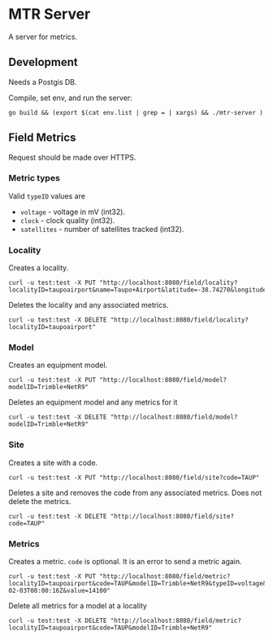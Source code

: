 # MTR Server

A server for metrics.

## Development

Needs a Postgis DB.

Compile, set env, and run the server:

```
go build && (export $(cat env.list | grep = | xargs) && ./mtr-server )
```

## Field Metrics

Request should be made over HTTPS.

### Metric types

Valid `typeID` values are 

* `voltage` - voltage in mV (int32).
* `clock` - clock quality (int32).
* `satellites` - number of satellites tracked (int32).


### Locality 

Creates a locality.

```
curl -u test:test -X PUT "http://localhost:8080/field/locality?localityID=taupoairport&name=Taupo+Airport&latitude=-38.74270&longitude=176.08100"
```

Deletes the locality and any associated metrics.

```
curl -u test:test -X DELETE "http://localhost:8080/field/locality?localityID=taupoairport"
```

### Model

Creates an equipment model.

```
curl -u test:test -X PUT "http://localhost:8080/field/model?modelID=Trimble+NetR9"
```

Deletes an equipment model and any metrics for it

```
curl -u test:test -X DELETE "http://localhost:8080/field/model?modelID=Trimble+NetR9"
```

### Site

Creates a site with a code. 

```
curl -u test:test -X PUT "http://localhost:8080/field/site?code=TAUP"
```

Deletes a site and removes the code from any associated metrics.  Does not delete the metrics.

```
curl -u test:test -X DELETE "http://localhost:8080/field/site?code=TAUP"
```

### Metrics

Creates a metric.  `code` is optional.  It is an error to send a metric again.

```
curl -u test:test -X PUT "http://localhost:8080/field/metric?localityID=taupoairport&code=TAUP&modelID=Trimble+NetR9&typeID=voltage&time=2016-02-03T08:00:16Z&value=14100"
```

Delete all metrics for a model at a locality

```
curl -u test:test -X DELETE "http://localhost:8080/field/metric?localityID=taupoairport&code=TAUP&modelID=Trimble+NetR9"
```
